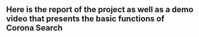 ## Here is the report of the project as well as a demo video that presents the basic functions of Corona Search
